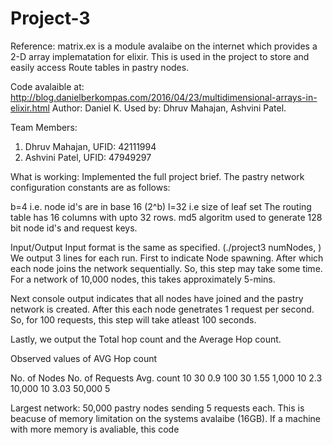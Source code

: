 # Project-3
Reference:
  matrix.ex is a module avalaibe on the internet which provides a 2-D array implematation for elixir.
  This is used in the project to store and easily access Route tables in pastry nodes.

  Code avalaible at: http://blog.danielberkompas.com/2016/04/23/multidimensional-arrays-in-elixir.html
  Author: Daniel K.
  Used by: Dhruv Mahajan, Ashvini Patel.
  
Team Members:
  1) Dhruv Mahajan, UFID: 42111994
  2) Ashvini Patel, UFID: 47949297

What is working:
  Implemented the full project brief. 
  The pastry network configuration constants are as follows:
  
  b=4 i.e. node id's are in base 16 (2^b)
  l=32 i.e size of leaf set
  The routing table has 16 columns with upto 32 rows.
  md5 algoritm used to generate 128 bit node id's and request keys. 
  
  Input/Output
  Input format is the same as specified. (./project3 numNodes, )
  We output 3 lines for each run. First to indicate Node spawning. After which each node joins the network sequentially. So, this step may take some time.
  For a network of 10,000 nodes, this takes approximately 5-mins.

  Next console output indicates that all nodes have joined and the pastry network is created. After this each node genetrates 1 request per second. So, for 100 requests, this  step will take atleast 100 seconds.

  Lastly, we output the Total hop count and the Average Hop count.

  Observed values of AVG Hop count

  No. of Nodes  No. of Requests   Avg. count
  10            30                0.9
  100           30                1.55
  1,000         10                2.3
  10,000        10                3.03
  50,000        5

Largest network: 50,000 pastry nodes sending 5 requests each. This is beacuse of memory limitation on the systems avalaibe (16GB). If a machine with more memory is avaliable, this code 

